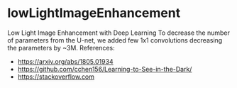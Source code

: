 # lowLightImageEnhancement
Low Light Image Enhancement with Deep Learning
To decrease the number of parameters from the U-net, we added few 1x1 convolutions decreasing the parameters by ~3M.
References:
  * https://arxiv.org/abs/1805.01934
  * https://github.com/cchen156/Learning-to-See-in-the-Dark/
  * https://stackoverflow.com
